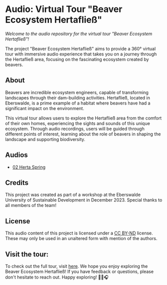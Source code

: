 # Audio: Virtual Tour "Beaver Ecosystem Hertafließ"

*Welcome to the audio repository for the virtual tour "Beaver Ecosystem Hertafließ"!*

The project "Beaver Ecosystem Hertafließ" aims to provide a 360° virtual tour with immersive audio experience that takes you on a journey through the Hertafließ area, focusing on the fascinating ecosystem created by beavers.

## About
Beavers are incredible ecosystem engineers, capable of transforming landscapes through their dam-building activities. Hertafließ, located in Eberswalde, is a prime example of a habitat where beavers have had a significant impact on the environment.

This virtual tour allows users to explore the Hertafließ area from the comfort of their own homes, experiencing the sights and sounds of this unique ecosystem. Through audio recordings, users will be guided through different points of interest, learning about the role of beavers in shaping the landscape and supporting biodiversity.

## Audios
* [02 Herta Spring](pages/02_Herta_Spring.html)

## Credits
This project was created as part of a workshop at the Eberswalde University of Sustainable Development in December 2023. Special thanks to all members of the team!

## License
This audio content of this project is licensed under a [CC BY-ND](https://creativecommons.org/licenses/by-nd/4.0/legalcode) license. These may only be used in an unaltered form with mention of the authors.

## Visit the tour: 

To check out the full tour, visit [here]().
We hope you enjoy exploring the Beaver Ecosystem Hertafließ! 
If you have feedback or questions, please don't hesitate to reach out. Happy exploring! 🌿🦫🎧